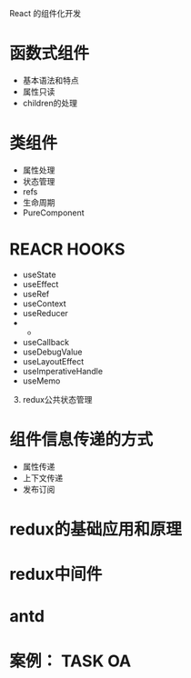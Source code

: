 React 的组件化开发
# 函数式组件
  - 基本语法和特点
  - 属性只读
  - children的处理
# 类组件
  - 属性处理
  - 状态管理
  - refs
  - 生命周期
  - PureComponent
# REACR HOOKS
  - useState
  - useEffect
  - useRef
  - useContext
  - useReducer
  - -
  - useCallback
  - useDebugValue
  - useLayoutEffect
  - useImperativeHandle
  - useMemo

3. redux公共状态管理
  # 组件信息传递的方式
   - 属性传递
   - 上下文传递
   - 发布订阅
  # redux的基础应用和原理
  # redux中间件
  # antd
  # 案例： TASK OA